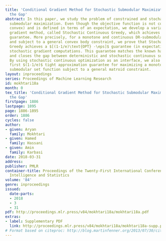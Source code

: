 ```yaml
---
title: 'Conditional Gradient Method for Stochastic Submodular Maximization: Closing
  the Gap'
abstract: In this paper, we study the problem of constrained and stochastic continuous
  submodular maximization. Even though the objective function is not concave (nor
  convex) and is defined in terms of an expectation, we develop a variant of the conditional
  gradient method, called Stochastic Continuous Greedy, which achieves a tight approximation
  guarantee. More precisely, for a monotone and continuous DR-submodular function
  and subject to a general convex body constraint, we prove that Stochastic Continuous
  Greedy achieves a $[(1-1/e)\text{OPT} -\eps]$ guarantee (in expectation) with $\mathcal{O}{(1/\eps^3)}$
  stochastic gradient computations. This guarantee matches the known hardness results
  and closes the gap between deterministic and stochastic continuous submodular maximization.
  By using stochastic continuous optimization as an interface, we also provide the
  first $(1-1/e)$ tight approximation guarantee for maximizing a monotone but stochastic
  submodular set function subject to a general matroid constraint.
layout: inproceedings
series: Proceedings of Machine Learning Research
id: mokhtari18a
month: 0
tex_title: 'Conditional Gradient Method for Stochastic Submodular Maximization: Closing
  the Gap'
firstpage: 1886
lastpage: 1895
page: 1886-1895
order: 1886
cycles: false
author:
- given: Aryan
  family: Mokhtari
- given: Hamed
  family: Hassani
- given: Amin
  family: Karbasi
date: 2018-03-31
address: 
publisher: PMLR
container-title: Proceedings of the Twenty-First International Conference on Artificial
  Intelligence and Statistics
volume: '84'
genre: inproceedings
issued:
  date-parts:
  - 2018
  - 3
  - 31
pdf: http://proceedings.mlr.press/v84/mokhtari18a/mokhtari18a.pdf
extras:
- label: Supplementary PDF
  link: http://proceedings.mlr.press/v84/mokhtari18a/mokhtari18a-supp.pdf
# Format based on citeproc: http://blog.martinfenner.org/2013/07/30/citeproc-yaml-for-bibliographies/
---
```

